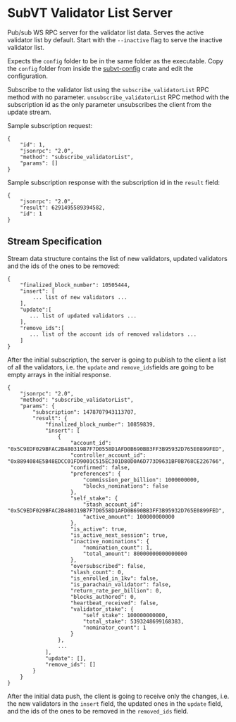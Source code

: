# SubVT Validator List Server

Pub/sub WS RPC server for the validator list data. Serves the active validator list by default. Start with the 
`--inactive` flag to serve the inactive validator list.

Expects the `config` folder to be in the same folder as the executable.
Copy the `config` folder from inside the [subvt-config](../subvt-config) crate and edit the configuration.

Subscribe to the validator list using the `subscribe_validatorList` RPC method with no parameter.
`unsubscribe_validatorList` RPC method with the subscription id as the only parameter unsubscribes the client from
the update stream.

Sample subscription request:
```
{
    "id": 1,
    "jsonrpc": "2.0",
    "method": "subscribe_validatorList",
    "params": []
}
```

Sample subscription response with the subscription id in the `result` field:
```
{
    "jsonrpc": "2.0",
    "result": 6291495589394582,
    "id": 1
}
```

## Stream Specification

Stream data structure contains the list of new validators, updated validators and the ids of the ones to be removed:

```
{
    "finalized_block_number": 10505444,
    "insert": [
        ... list of new validators ...    
    ],
    "update":[
       ... list of updated validators ...
    ],
    "remove_ids":[
       ... list of the account ids of removed validators ...
    ]
}
```

After the initial subscription, the server is going to publish to the client a list of all the validators, i.e. the
`update` and `remove_ids`fields are going to be empty arrays in the initial response.

```
{
    "jsonrpc": "2.0",
    "method": "subscribe_validatorList",
    "params": {
        "subscription": 1478707943113707,
        "result": {
            "finalized_block_number": 10859839,
            "insert": [
                {
                    "account_id": "0x5C9EDF029BFAC2B480319B7F7D0558D1AFD0B690BB3FF3B95932D765E0899FED",
                    "controller_account_id": "0x8894084E5B48EDCC01FD9001C515EC301D80D0A6D773D9631BF0B768CE226766",
                    "confirmed": false,
                    "preferences": {
                        "commission_per_billion": 1000000000,
                        "blocks_nominations": false
                    },
                    "self_stake": {
                        "stash_account_id": "0x5C9EDF029BFAC2B480319B7F7D0558D1AFD0B690BB3FF3B95932D765E0899FED",
                        "active_amount": 100000000000
                    },
                    "is_active": true,
                    "is_active_next_session": true,
                    "inactive_nominations": {
                        "nomination_count": 1,
                        "total_amount": 80000000000000000
                    },
                    "oversubscribed": false,
                    "slash_count": 0,
                    "is_enrolled_in_1kv": false,
                    "is_parachain_validator": false,
                    "return_rate_per_billion": 0,
                    "blocks_authored": 0,
                    "heartbeat_received": false,
                    "validator_stake": {
                        "self_stake": 100000000000,
                        "total_stake": 5393248699168383,
                        "nominator_count": 1
                    }
                },
                ...
            ],
            "update": [],
            "remove_ids": []
        }
    }
}
```

After the initial data push, the client is going to receive only the changes, i.e. the new validators in the `insert`
field, the updated ones in the `update` field, and the ids of the ones to be removed in the `removed_ids` field.